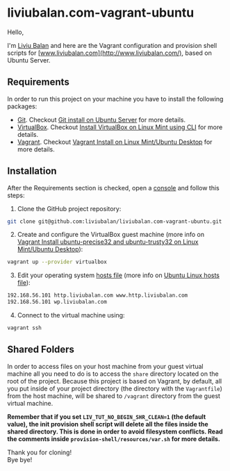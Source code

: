 # liviubalan.com-vagrant-ubuntu

Hello,

I'm [Liviu Balan](http://www.liviubalan.com/) and here are the Vagrant configuration and provision shell scripts for
[www.liviubalan.com](http://www.liviubalan.com/), based on Ubuntu Server.

## Requirements
In order to run this project on your machine you have to install the following packages:
* [Git](https://git-scm.com/). Checkout
[Git install on Ubuntu Server](http://www.liviubalan.com/git-install-on-ubuntu-server) for more details.
* [VirtualBox](https://www.virtualbox.org/). Checkout
[Install VirtualBox on Linux Mint using CLI](http://www.liviubalan.com/install-virtualbox-on-linux-mint-using-cli)
for more details.
* [Vagrant](https://www.vagrantup.com/). Checkout
[Vagrant Install on Linux Mint/Ubuntu Desktop](http://www.liviubalan.com/vagrant-install-on-linux-mintubuntu-desktop)
for more details.

## Installation
After the Requirements section is checked, open a [console](https://en.wikipedia.org/wiki/Command-line_interface) and
follow this steps:

1. Clone the GitHub project repository:

 ```bash
 git clone git@github.com:liviubalan/liviubalan.com-vagrant-ubuntu.git
 ```

2. Create and configure the VirtualBox guest machine (more info on
[Vagrant Install ubuntu-precise32 and ubuntu-trusty32 on Linux Mint/Ubuntu Desktop](http://www.liviubalan.com/vagrant-install-ubuntu-precise32-and-ubuntu-trusty32-on-linux-mintubuntu-desktop)):

 ```bash
 vagrant up --provider virtualbox
 ```

3. Edit your operating system [hosts file](https://en.wikipedia.org/wiki/Hosts_%28file%29) (more info on
[Ubuntu Linux hosts file](http://www.liviubalan.com/ubuntu-linux-hosts-file)):

 ```bash
 192.168.56.101 http.liviubalan.com www.http.liviubalan.com
 192.168.56.101 wp.liviubalan.com
 ```
4. Connect to the virtual machine using:

 ```bash
 vagrant ssh
 ```

## Shared Folders
In order to access files on your host machine from your guest virtual machine all you need to do is to access the
`share` directory located on the root of the project. Because this project is based on Vagrant, by default, all you
put inside of your project directory (the directory with the `Vagrantfile`) from the host machine, will be shared to
`/vagrant` directory from the guest virtual machine.

**Remember that if you set `LIV_TUT_NO_BEGIN_SHR_CLEAN=1` (the default value), the init provision shell script will
delete all the files inside the shared directory. This is done in order to avoid filesystem conflicts. Read the
comments inside `provision-shell/resources/var.sh` for more details.**

Thank you for cloning!  
Bye bye!
